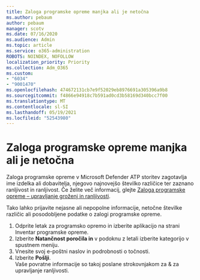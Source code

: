 ```yaml
---
title: Zaloga programske opreme manjka ali je netočna
ms.author: pebaum
author: pebaum
manager: scotv
ms.date: 07/16/2020
ms.audience: Admin
ms.topic: article
ms.service: o365-administration
ROBOTS: NOINDEX, NOFOLLOW
localization_priority: Priority
ms.collection: Adm_O365
ms.custom:
- "6034"
- "9001470"
ms.openlocfilehash: 474672131cb7e9f52029eb8976691a305396a9b8
ms.sourcegitcommit: f4866e94918c7b591ad0cd3b58169d340bcc7f00
ms.translationtype: MT
ms.contentlocale: sl-SI
ms.lasthandoff: 05/19/2021
ms.locfileid: "52543980"
---
```

# <a name="software-inventory-is-missing-or-inaccurate"></a>Zaloga programske opreme manjka ali je netočna

Zaloga programske opreme v Microsoft Defender ATP storitev zagotavlja ime izdelka ali dobavitelja, njegovo najnovejšo številko različice ter zaznano ranljivost in ranljivost. Če želite več informacij, glejte [Zaloga programske opreme – upravljanje groženj in ranljivosti](/windows/security/threat-protection/microsoft-defender-atp/tvm-software-inventory).

Tako lahko prijavite nejasne ali nepopolne informacije, netočne številke različic ali posodobljene podatke o zalogi programske opreme.  

1. Odprite letak za programsko opremo in izberite aplikacijo na strani Inventar programske opreme.
2. Izberite **Natančnost poročila in** v podoknu z letali izberite kategorijo v spustnem meniju.
3. Vnesite svoj e-poštni naslov in podrobnosti o točnosti.
4. Izberite **Pošlji**.</br>
    Vaše povratne informacije so takoj poslane strokovnjakom za & za upravljanje ranljivosti.
